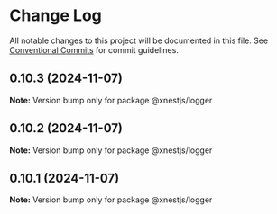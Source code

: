 # Change Log

All notable changes to this project will be documented in this file.
See [Conventional Commits](https://conventionalcommits.org) for commit guidelines.

## 0.10.3 (2024-11-07)

**Note:** Version bump only for package @xnestjs/logger





## 0.10.2 (2024-11-07)

**Note:** Version bump only for package @xnestjs/logger





## 0.10.1 (2024-11-07)

**Note:** Version bump only for package @xnestjs/logger
